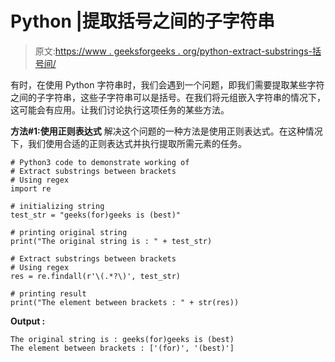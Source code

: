 # Python |提取括号之间的子字符串

> 原文:[https://www . geeksforgeeks . org/python-extract-substrings-括号间/](https://www.geeksforgeeks.org/python-extract-substrings-between-brackets/)

有时，在使用 Python 字符串时，我们会遇到一个问题，即我们需要提取某些字符之间的子字符串，这些子字符串可以是括号。在我们将元组嵌入字符串的情况下，这可能会有应用。让我们讨论执行这项任务的某些方法。

**方法#1:使用正则表达式**
解决这个问题的一种方法是使用正则表达式。在这种情况下，我们使用合适的正则表达式并执行提取所需元素的任务。

```
# Python3 code to demonstrate working of 
# Extract substrings between brackets
# Using regex
import re

# initializing string
test_str = "geeks(for)geeks is (best)"

# printing original string
print("The original string is : " + test_str)

# Extract substrings between brackets
# Using regex
res = re.findall(r'\(.*?\)', test_str)

# printing result 
print("The element between brackets : " + str(res)) 
```

**Output :**

```
The original string is : geeks(for)geeks is (best)
The element between brackets : ['(for)', '(best)']

```